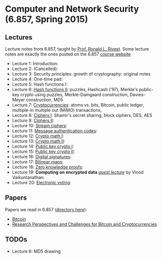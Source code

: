 Computer and Network Security (6.857, Spring 2015)
==================================================

Lectures
--------
Lecture notes from 6.857, taught by [Prof. Ronald L. Rivest](http://people.csail.mit.edu/rivest/). Some lecture notes are exactly the ones posted on the 6.857 [course website](https://courses.csail.mit.edu/6.857/2015/)

 * Lecture 1: Introduction:
 * Lecture 2: (Cancelled):
 * Lecture 3: Security principles: growth of cryptography: original notes
 * Lecture 4: One-time pad:
 * Lecture 5: Hash functions I:
 * Lecture 6: [Hash functions II](l06-hash-2.html): puzzles, Hashcash ('97), 
   Merkle's public-key crypto using puzzles, Merkle-Damgaard construction, 
   Davies-Meyer construction, MD5
 * Lecture 7: [Cryptocurrencies](l07-bitcoin.html): atoms vs. bits, Bitcoin,
   public ledger, multiple-in multiple out (MIMO) transactions, 
 * Lecture 8: [Ciphers I](l08-ciphers-1.html): Shamir's secret sharing, block
   ciphers, DES, AES
 * Lecture 9: [Ciphers II](l09-ciphers-2.html):
 * Lecture 10: [Stream ciphers](l10-stream-ciphers.html):
 * Lecture 11: [Message authentication codes](l11-macs.html):
 * Lecture 12: [Crypto math I](l12-crypto-math-1.html):
 * Lecture 13: [Crypto math II](l13-crypto-math-2.html):
 * Lecture 14: [Public key crypto I](l14-public-key.html):
 * Lecture 15: [Public key crypto II](l15-more-public-key.html):
 * Lecture 16: [Digital signatures](l16-digital-sign.html):
 * Lecture 17: [Bilinear maps](l17-bilinear-maps.html):
 * Lecture 18: [Zero knowledge proofs](l17-zero-knowledge.html):
 * Lecture 19: **Computing on encrypted data** _[guest lecture](l19-computing-on-encrypted-data.html)_ by Vinod Vaikuntanathan: 
 * Lecture 20: [Electronic voting](l20-electronic-voting):

Papers
------

Papers we read in 6.857 ([directory here](papers/)):

 * [Bitcoin](papers/bitcoin.pdf)
 * [Research Perspectives and Challenges for Bitcoin and Cryptocurrencies](papers/princeton-bitcoin-overview.pdf)

TODOs
-----

 * Lecture 6: MD5 drawing

